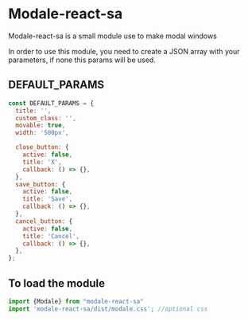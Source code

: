 
# Modale-react-sa

Modale-react-sa is a small module use to make modal windows

In order to use this module, you need to create a JSON array with your parameters, if none this params will be used.



## DEFAULT_PARAMS

```javascript
const DEFAULT_PARAMS = {
  title: '',
  custom_class: '',
  movable: true,
  width: '500px',

  close_button: {
    active: false,
    title: 'X',
    callback: () => {},
  },
  save_button: {
    active: false,
    title: 'Save',
    callback: () => {},
  },
  cancel_button: {
    active: false,
    title: 'Cancel',
    callback: () => {},
  },
};
```

## To load the module




```javascript
import {Modale} from "modale-react-sa"
import 'modale-react-sa/dist/modale.css'; //optional css
```